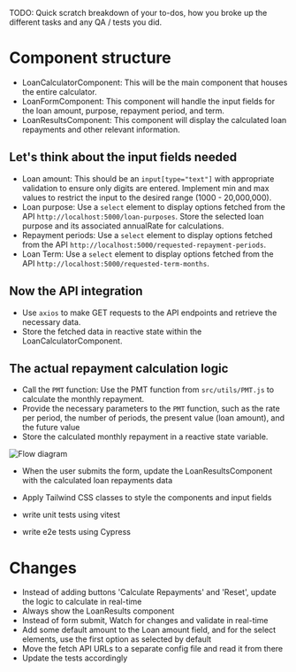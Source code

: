 TODO: Quick scratch breakdown of your to-dos, how you broke up the different tasks and any QA / tests you did.

# Component structure
 - LoanCalculatorComponent: This will be the main component that houses the entire calculator.
 - LoanFormComponent: This component will handle the input fields for the loan amount, purpose, repayment period, and term.
 - LoanResultsComponent: This component will display the calculated loan repayments and other relevant information.

## Let's think about the input fields needed
 - Loan amount: This should be an `input[type="text"]` with appropriate validation to ensure only digits are entered. Implement min and max values to restrict the input to the desired range (1000 - 20,000,000).
 - Loan purpose: Use a `select` element to display options fetched from the API `http://localhost:5000/loan-purposes`. Store the selected loan purpose and its associated annualRate for calculations.
 - Repayment periods: Use a `select` element to display options fetched from the API `http://localhost:5000/requested-repayment-periods`.
 - Loan Term: Use a `select` element to display options fetched from the API `http://localhost:5000/requested-term-months`.

## Now the API integration
 - Use `axios` to make GET requests to the API endpoints and retrieve the necessary data.
 - Store the fetched data in reactive state within the LoanCalculatorComponent.

## The actual repayment calculation logic
 - Call the `PMT` function: Use the PMT function from `src/utils/PMT.js` to calculate the monthly repayment.
 - Provide the necessary parameters to the `PMT` function, such as the rate per period, the number of periods, the present value (loan amount), and the future value
 - Store the calculated monthly repayment in a reactive state variable.

 ![Flow diagram](https://viewer.diagrams.net/?tags=%7B%7D&lightbox=1&highlight=0000ff&edit=_blank&layers=1&nav=1&title=valiant-coding-challenge.drawio#R%3Cmxfile%3E%3Cdiagram%20name%3D%22Page-1%22%20id%3D%22XmQmQBPZgQbojRUKCBH5%22%3E3VdNU9swEP01GU7p%2BAMn4VicUDpDDy2HwlFYG1tUljySnNj8%2Bq5iObZxwtAZIFMuifZJu5Le27zYkzDOq2%2BKFNkPSYFPAo9Wk3A5CQI%2F8EL8skjdILP5rAFSxahb1AG37Akc6Dm0ZBT0YKGRkhtWDMFECgGJGWBEKbkdLltLPty1ICmMgNuE8DH6m1GTNegi8jr8GliatTv7npvJSbvYATojVG57ULiahLGS0jSjvIqBW%2FJaXpq8qyOz%2B4MpEOY1CSsmbpbr%2BD6uq7j4%2Bf3x2tsE03N3NlO3FwaK93ehVCaTqRSErzr0UslSULBVPYy6NTdSFgj6CD6CMbUTk5RGIpSZnLtZqJi5c%2Bl2fG%2FHXyIXLave1LJuA2FUfdcttOF9f65L20VtXnM%2Fe6mjtDlIy1Il8AJXbfsRlYJ5YV2wFxd%2FFSBzwPNgngJODNsMz0Fce6b7dZ2COHAi%2FoOg0SkF9T%2BnoOEpBXV1N4SXbqcbSURMeFLi9lKN9B6quc2YgduC7IjYokcPlXPFQRmoXuZzfH%2BXEM6cwTmHX7hw29mlHwQNlvWssk17c8aCg4xdSZWPuHp%2Fdvb2Xz%2BLB%2FR4H0hPeJCeX6BLbvQJGDpfzIcM%2BRcnZmg2YghyZrnxznT5gMMpR8amlBhyNiIMiTBDjghnqcBxgoSAQsDSxfAR46ubyBmljRGDZk%2FkYVfK%2FngLyYTZ3S66nERLWwu9Vzc2bEtro%2BQfiCVHHwiXQgpbZc04fwa9gUy%2BP2xkf74YyxQdkCl8L5nmI5mmGHKmDQi9e060HxnYv4uNveVh%2FWbc6kXZBoepHdoqifNX0PsaCgpS500dkqPJmjYXT99LP1KxIFr3qtnNG1LwVIWSxdmxaq%2FuLw5r87921%2FkiGppANGqufSN9iAcsRs2lIAH8t%2B8kbGXziKBWUaYLTuqxhX5WR4hmr3CEi7dxBAy7N6XdXO99M1z9BQ%3D%3D%3C%2Fdiagram%3E%3C%2Fmxfile%3E)

- When the user submits the form, update the LoanResultsComponent with the calculated loan repayments data
- Apply Tailwind CSS classes to style the components and input fields

- write unit tests using vitest
- write e2e tests using Cypress


# Changes
- Instead of adding buttons 'Calculate Repayments' and 'Reset', update the logic to calculate in real-time
- Always show the LoanResults component
- Instead of form submit, Watch for changes and validate in real-time
- Add some default amount to the Loan amount field, and for the select elements, use the first option as selected by default
- Move the fetch API URLs to a separate config file and read it from there
- Update the tests accordingly
